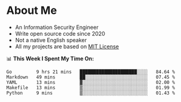 # About Me

- An Information Security Engineer
- Write open source code since 2020
- Not a native English speaker
- All my projects are based on [MIT License](https://opensource.org/licenses/MIT)

📊 **This Week I Spent My Time On:**
<!--START_SECTION:waka-->
```text
Go         9 hrs 21 mins   █████████████████████░░░░   84.64 % 
Markdown   49 mins         ██░░░░░░░░░░░░░░░░░░░░░░░   07.45 % 
YAML       13 mins         ▓░░░░░░░░░░░░░░░░░░░░░░░░   02.00 % 
Makefile   13 mins         ▒░░░░░░░░░░░░░░░░░░░░░░░░   01.99 % 
Python     9 mins          ▒░░░░░░░░░░░░░░░░░░░░░░░░   01.43 % 
```
<!--END_SECTION:waka-->


